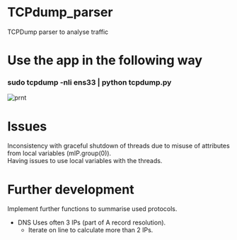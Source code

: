 # TCPdump_parser
TCPDump parser to analyse traffic

# Use the app in the following way
### sudo tcpdump -nli ens33 | python tcpdump.py

![prnt](https://user-images.githubusercontent.com/32357144/63353242-5b6f3b00-c35a-11e9-82df-935d6dbbbe49.png)

# Issues
Inconsistency with graceful shutdown of threads due to misuse of attributes from local variables (mIP.group(0)). <br />
Having issues to use local variables with the threads.

# Further development
Implement further functions to summarise used protocols.<br />
- DNS Uses often 3 IPs (part of A record resolution).
  - Iterate on line to calculate more than 2 IPs.
